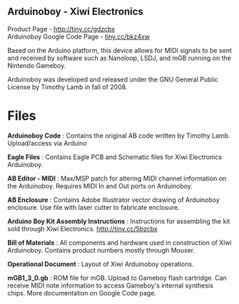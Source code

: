 ## Arduinoboy - Xiwi Electronics ##


Product Page - <a href="http://xiwielectronics.com/products/arduinoboy">http://tiny.cc/gdzcbx</a><br />
Arduinoboy Google Code Page -  <a href="tiny.cc/bkz4xw">tiny.cc/bkz4xw</a>

Based on the Arduino platform, this device allows for MIDI signals to be sent and received by software such as Nanoloop, LSDJ, and mGB running on the Nintendo Gameboy.

Arduinoboy was developed and released under the GNU General Public License by Timothy Lamb in fall of 2008.

# Files #
**Arduinoboy Code** : Contains the original AB code written by Timothy Lamb. Upload/access via Arduino<br />

**Eagle Files** : Contains Eagle PCB and Schematic files for Xiwi Electronics Arduinoboy.<br />


**AB Editor - MIDI** : Max/MSP patch for altering MIDI channel information on the Arduinoboy. Requires MIDI In and Out ports on Arduinoboy.

**AB Enclosure** : Contains Adobe Illustrator vector drawing of Arduinoboy enclosure. Use file with laser cutter to fabricate enclosure.

**Arduino Boy Kit Assembly Instructions** : Instructions for assembling the kit sold through Xiwi Electronics. <a href="http://xiwielectronics.com/products/arduinoboy-kit">http://tiny.cc/5bzcbx</a>

**Bill of Materials** : All components and hardware used in construction of Xiwi Arduinoboy. Contains product numbers mostly through Mouser.

**Operational Document** : Layout of Xiwi Arduinoboy operations.

**mGB1_3_0.gb** : ROM file for mGB. Upload to Gameboy flash cartridge. Can receive MIDI note information to access Gameboy's internal synthesis chips. More documentation on Google Code page.

